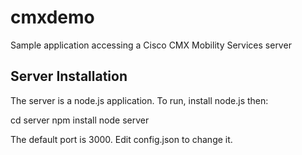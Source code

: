 # cmxdemo
Sample application accessing a Cisco CMX Mobility Services server

## Server Installation

The server is a node.js application.  To run, install node.js then:

cd server
npm install
node server

The default port is 3000.  Edit config.json to change it.
